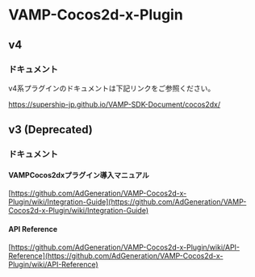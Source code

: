 # VAMP-Cocos2d-x-Plugin

## v4

### ドキュメント

v4系プラグインのドキュメントは下記リンクをご参照ください。

https://supership-jp.github.io/VAMP-SDK-Document/cocos2dx/

## v3 (Deprecated)

### ドキュメント
#### VAMPCocos2dxプラグイン導入マニュアル

[https://github.com/AdGeneration/VAMP-Cocos2d-x-Plugin/wiki/Integration-Guide](https://github.com/AdGeneration/VAMP-Cocos2d-x-Plugin/wiki/Integration-Guide)

#### API Reference

[https://github.com/AdGeneration/VAMP-Cocos2d-x-Plugin/wiki/API-Reference](https://github.com/AdGeneration/VAMP-Cocos2d-x-Plugin/wiki/API-Reference)

